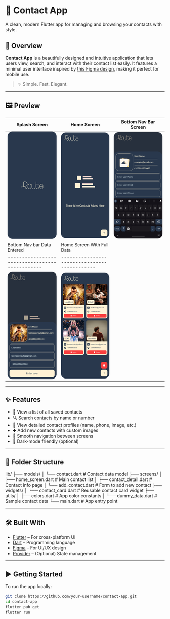# 📇 Contact App

A clean, modern Flutter app for managing and browsing your contacts with style.

## 🧭 Overview

**Contact App** is a beautifully designed and intuitive application that lets users view, search,
and interact with their contact list easily. It features a minimal user interface inspired
by [this Figma design](https://www.figma.com/design/75BNa0JF2kPRjZVlhx1BHK/Contact-App?node-id=54-1121&t=iDFY6dqC62Ptnhi9-1),
making it perfect for mobile use.

> ✨ Simple. Fast. Elegant.

---

## 🖼️ Preview

| Splash Screen                                                     | Home Screen                                       | Bottom Nav Bar Screen                       |
|-------------------------------------------------------------------|---------------------------------------------------|---------------------------------------------|
| ![Splash Screen](assets/ui/SplashScreen.png)                      | ![Home Screen](assets/ui/HomeScreen.png)          | ![BottomNavbar](assets/ui/BottomNavbar.png) |
| Bottom Nav bar Data Entered                                       | Home Screen With Full Data                        |
| ----------------------------------------------                    | --------------------------------------------      |
| ![BottomNavbarDataEntered](assets/ui/BottomNavbarDataEntered.png) | ![Home Screen Full](assets/ui/HomeScreenFull.png) |

---

## ✨ Features

- 📱 View a list of all saved contacts
- 🔍 Search contacts by name or number
- 🧑 View detailed contact profiles (name, phone, image, etc.)
- ➕ Add new contacts with custom images
- 🧭 Smooth navigation between screens
- 🌙 Dark-mode friendly (optional)

---

## 🧱 Folder Structure

lib/ ├── models/ │ └── contact.dart # Contact data model ├── screens/ │ ├── home_screen.dart # Main
contact list │ ├── contact_detail.dart # Contact info page │ └── add_contact.dart # Form to add new
contact ├── widgets/ │ └── contact_card.dart # Reusable contact card widget ├── utils/ │ ├──
colors.dart # App color constants │ └── dummy_data.dart # Sample contact data └── main.dart # App
entry point


---

## 🛠️ Built With

- [Flutter](https://flutter.dev/) – For cross-platform UI
- [Dart](https://dart.dev/) – Programming language
- [Figma](https://figma.com) – For UI/UX design
- [Provider](https://pub.dev/packages/provider) – (Optional) State management

---

## ▶️ Getting Started

To run the app locally:

```bash
git clone https://github.com/your-username/contact-app.git
cd contact-app
flutter pub get
flutter run
